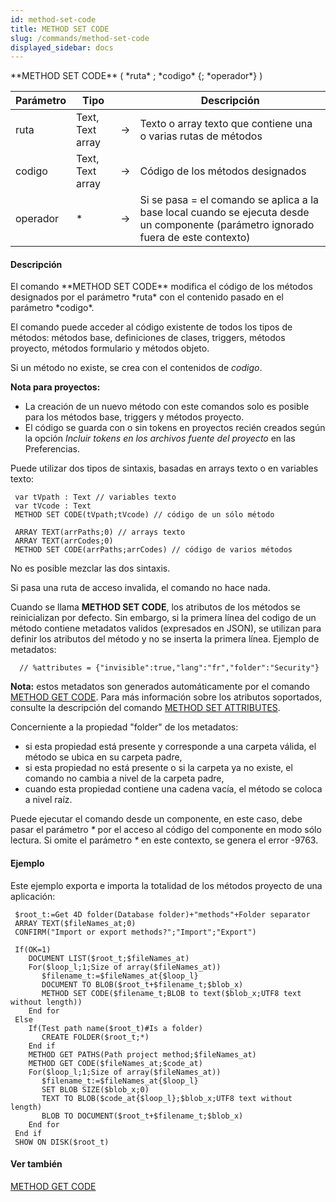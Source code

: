 ```yaml
---
id: method-set-code
title: METHOD SET CODE
slug: /commands/method-set-code
displayed_sidebar: docs
---
```


<!--REF #_command_.METHOD SET CODE.Syntax-->**METHOD SET CODE** ( *ruta* ; *codigo* {; *operador*} )<!-- END REF-->
<!--REF #_command_.METHOD SET CODE.Params-->
| Parámetro | Tipo |  | Descripción |
| --- | --- | --- | --- |
| ruta | Text, Text array | &rarr; | Texto o array texto que contiene una o varias rutas de métodos |
| codigo | Text, Text array | &rarr; | Código de los métodos designados |
| operador | * | &rarr; | Si se pasa = el comando se aplica a la base local cuando se ejecuta desde un componente (parámetro ignorado fuera de este contexto) |

<!-- END REF-->

#### Descripción 

<!--REF #_command_.METHOD SET CODE.Summary-->El comando **METHOD SET CODE** modifica el código de los métodos designados por el parámetro *ruta* con el contenido pasado en el parámetro *codigo*.<!-- END REF-->

El comando puede acceder al código existente de todos los tipos de métodos: métodos base, definiciones de clases, triggers, métodos proyecto, métodos formulario y métodos objeto.

Si un método no existe, se crea con el contenidos de *codigo*.

**Nota para proyectos:** 

* La creación de un nuevo método con este comandos solo es posible para los métodos base, triggers y métodos proyecto.
* El código se guarda con o sin tokens en proyectos recién creados según la opción *Incluir tokens en los archivos fuente del proyecto* en las Preferencias.

Puede utilizar dos tipos de sintaxis, basadas en arrays texto o en variables texto:

```4d
 var tVpath : Text // variables texto
 var tVcode : Text
 METHOD SET CODE(tVpath;tVcode) // código de un sólo método
```

```4d
 ARRAY TEXT(arrPaths;0) // arrays texto
 ARRAY TEXT(arrCodes;0)
 METHOD SET CODE(arrPaths;arrCodes) // código de varios métodos
```

No es posible mezclar las dos sintaxis.

Si pasa una ruta de acceso invalida, el comando no hace nada.

Cuando se llama **METHOD SET CODE**, los atributos de los métodos se reinicializan por defecto. Sin embargo, si la primera línea del codigo de un método contiene metadatos validos (expresados en JSON), se utilizan para definir los atributos del método y no se inserta la primera línea. Ejemplo de metadatos:

```4d
  // %attributes = {"invisible":true,"lang":"fr","folder":"Security"}
```

**Nota:** estos metadatos son generados automáticamente por el comando [METHOD GET CODE](method-get-code.md). Para más información sobre los atributos soportados, consulte la descripción del comando [METHOD SET ATTRIBUTES](method-set-attributes.md).

Concerniente a la propiedad "folder" de los metadatos:

* si esta propiedad está presente y corresponde a una carpeta válida, el método se ubica en su carpeta padre,
* si esta propiedad no está presente o si la carpeta ya no existe, el comando no cambia a nivel de la carpeta padre,
* cuando esta propiedad contiene una cadena vacía, el método se coloca a nivel raíz.

Puede ejecutar el comando desde un componente, en este caso, debe pasar el parámetro *\** por el acceso al código del componente en modo sólo lectura. Si omite el parámetro *\** en este contexto, se genera el error -9763.

#### Ejemplo 

Este ejemplo exporta e importa la totalidad de los métodos proyecto de una aplicación:

```4d
 $root_t:=Get 4D folder(Database folder)+"methods"+Folder separator
 ARRAY TEXT($fileNames_at;0)
 CONFIRM("Import or export methods?";"Import";"Export")
 
 If(OK=1)
    DOCUMENT LIST($root_t;$fileNames_at)
    For($loop_l;1;Size of array($fileNames_at))
       $filename_t:=$fileNames_at{$loop_l}
       DOCUMENT TO BLOB($root_t+$filename_t;$blob_x)
       METHOD SET CODE($filename_t;BLOB to text($blob_x;UTF8 text without length))
    End for
 Else
    If(Test path name($root_t)#Is a folder)
       CREATE FOLDER($root_t;*)
    End if
    METHOD GET PATHS(Path project method;$fileNames_at)
    METHOD GET CODE($fileNames_at;$code_at)
    For($loop_l;1;Size of array($fileNames_at))
       $filename_t:=$fileNames_at{$loop_l}
       SET BLOB SIZE($blob_x;0)
       TEXT TO BLOB($code_at{$loop_l};$blob_x;UTF8 text without length)
       BLOB TO DOCUMENT($root_t+$filename_t;$blob_x)
    End for
 End if
 SHOW ON DISK($root_t)
```

#### Ver también 

[METHOD GET CODE](method-get-code.md)  